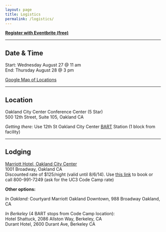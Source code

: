 ```yaml
---
layout: page
title: Logistics
permalink: /logistics/
---
```


**[Register with Eventbrite (free)](http://www.eventbrite.ie/e/uc-code-camp-tickets-10896787585)**

* * * * * * * * 

## Date & Time
Start: Wednesday August 27 @ 11 am  
End: Thursday August 28 @ 3 pm

[Google Map of Locations](https://mapsengine.google.com/map/edit?mid=zx9fdEMH_t_c.kdlQR-ah7Y3Q)

* * * * * * * * 

## Location 

Oakland City Center Conference Center (5 Star)  
500 12th Street, Suite 105, Oakland CA

_Getting there:_ Use 12th St Oakland City Center [BART](http://bart.gov) Station (1 block from facility)

* * * * * * * * 

## Lodging

[Marriott Hotel, Oakland City Center](http://www.marriott.com/hotels/travel/oakdt-oakland-marriott-city-center/)  
1001 Broadway, Oakland CA  
Discounted rate of $125/night (valid until 8/6/14). Use [this link](http://www.marriott.com/meeting-event-hotels/group-corporate-travel/groupCorp.mi?resLinkData=UC3%20Code%20Camp%5Eoakdt%60ucoucoa%60125.00%60USD%60false%608/27/14%608/28/14%608/6/14&app=resvlink&stop_mobi=yes) to book or call 800-991-7249 (ask for the UC3 Code Camp rate)

**Other options:**

_In Oakland:_ Courtyard Marriott Oakland Downtown, 988 Broadway Oakland, CA

_In Berkeley_ (4 BART stops from Code Camp location):   
Hotel Shattuck, 2086 Allston Way, Berkeley, CA  
Durant Hotel, 2600 Durant Ave, Berkeley CA  
